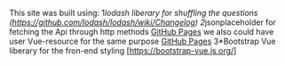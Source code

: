 This site was built using: 
  1*lodash liberary for shuffling the questions (https://github.com/lodash/lodash/wiki/Changelog)
  2*jsonplaceholder for fetching the Api through http methods [GitHub Pages](https://github.com/typicode/jsonplaceholder)
    we also could have user Vue-resource for the same purpose [GitHub Pages](https://github.com/pagekit/vue-resource)
  3*Bootstrap Vue liberary for the fron-end styling [https://bootstrap-vue.js.org/]
